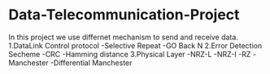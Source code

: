 # Data-Telecommunication-Project
  In this project we use differnet mechanism to send and receive data.
     1.DataLink Control  protocol
         -Selective Repeat
         -GO Back N
     2.Error Detection Secheme 
         -CRC
         -Hamming distance
     3.Physical Layer
         -NRZ-L
         -NRZ-I
         -RZ
         -Manchester
         -Differential Manchester
     
